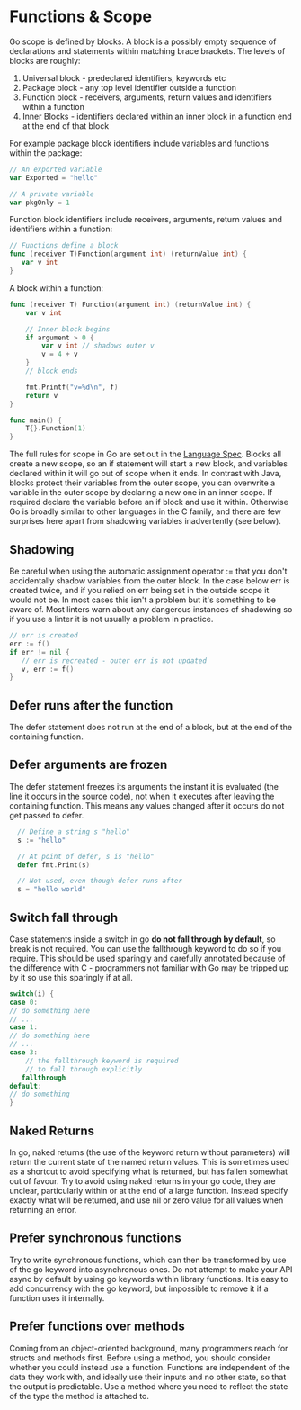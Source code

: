 # Functions & Scope

Go scope is defined by blocks. A block is a possibly empty sequence of declarations and statements within matching brace brackets. The levels of blocks are roughly:

1. Universal block - predeclared identifiers, keywords etc
2. Package block - any top level identifier outside a function
3. Function block - receivers, arguments, return values and identifiers within a function
4. Inner Blocks - identifiers declared within an inner block in a function end at the end of that block

For example package block identifiers include variables and functions within the package:

```go
// An exported variable
var Exported = "hello"

// A private variable
var pkgOnly = 1
```

Function block identifiers include receivers, arguments, return values and identifiers within a function:

```go
// Functions define a block
func (receiver T)Function(argument int) (returnValue int) {
   var v int
}
```

A block within a function:

```go
func (receiver T) Function(argument int) (returnValue int) {
    var v int

    // Inner block begins
    if argument > 0 {
        var v int // shadows outer v
        v = 4 + v
    } 
    // block ends 

    fmt.Printf("v=%d\n", f)
    return v
}

func main() {
    T{}.Function(1)
}
```

The full rules for scope in Go are set out in the [Language Spec](https://golang.org/ref/spec#Declarations_and_scope). Blocks all create a new scope, so an if statement will start a new block, and variables declared within it will go out of scope when it ends. In contrast with Java, blocks protect their variables from the outer scope, you can overwrite a variable in the outer scope by declaring a new one in an inner scope. If required declare the variable before an if block and use it within. Otherwise Go is broadly similar to other languages in the C family, and there are few surprises here apart from shadowing variables inadvertently \(see below\).

## Shadowing

Be careful when using the automatic assignment operator := that you don't accidentally shadow variables from the outer block. In the case below err is created twice, and if you relied on err being set in the outside scope it would not be. In most cases this isn't a problem but it's something to be aware of. Most linters warn about any dangerous instances of shadowing so if you use a linter it is not usually a problem in practice.

```go
// err is created
err := f()
if err != nil {
   // err is recreated - outer err is not updated
   v, err := f()
}
```

## Defer runs after the function

The defer statement does not run at the end of a block, but at the end of the containing function.

## Defer arguments are frozen

The defer statement freezes its arguments the instant it is evaluated \(the line it occurs in the source code\), not when it executes after leaving the containing function. This means any values changed after it occurs do not get passed to defer.

```go
  // Define a string s "hello"
  s := "hello"

  // At point of defer, s is "hello"
  defer fmt.Print(s)

  // Not used, even though defer runs after
  s = "hello world"
```

## Switch fall through

Case statements inside a switch in go **do not fall through by default**, so break is not required. You can use the fallthrough keyword to do so if you require. This should be used sparingly and carefully annotated because of the difference with C - programmers not familiar with Go may be tripped up by it so use this sparingly if at all.

```go
switch(i) {
case 0:
// do something here
// ...
case 1:
// do something here
// ...
case 3:
    // the fallthrough keyword is required 
    // to fall through explicitly
   fallthrough 
default:
// do something
}
```

## Naked Returns

In go, naked returns \(the use of the keyword return without parameters\) will return the current state of the named return values. This is sometimes used as a shortcut to avoid specifying what is returned, but has fallen somewhat out of favour. Try to avoid using naked returns in your go code, they are unclear, particularly within or at the end of a large function. Instead specify exactly what will be returned, and use nil or zero value for all values when returning an error.

## Prefer synchronous functions

Try to write synchronous functions, which can then be transformed by use of the go keyword into asynchronous ones. Do not attempt to make your API async by default by using go keywords within library functions. It is easy to add concurrency with the go keyword, but impossible to remove it if a function uses it internally.

## Prefer functions over methods

Coming from an object-oriented background, many programmers reach for structs and methods first. Before using a method, you should consider whether you could instead use a function. Functions are independent of the data they work with, and ideally use their inputs and no other state, so that the output is predictable. Use a method where you need to reflect the state of the type the method is attached to.

